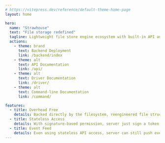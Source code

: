 ```yaml
---
# https://vitepress.dev/reference/default-theme-home-page
layout: home

hero:
  name: "Strawhouse"
  text: "File storage redefined"
  tagline: Lightweight file store engine ecosystem with built-in API and signature-based access.
  actions:
    - theme: brand
      text: Backend Deployment
      link: /backend/index
    - theme: alt
      text: API Documentation
      link: /api/
    - theme: alt
      text: Driver Documentation
      link: /driver/
    - theme: alt
      text: Command-line Documentation
      link: /command/

features:
  - title: Overhead Free
    details: Backed directly by the filesystem, reengineered file structure and metadata store for nearly zero overhead.
  - title: Stateless Access
    details: With signature-based permission, server just sign a token and client can access the file directly without any middleware.
  - title: Event Feed
    details: Even using stateless API access, server can still push event feed for state synchronization.
---
```



